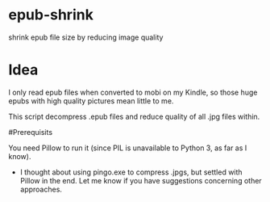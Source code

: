 # epub-shrink
shrink epub file size by reducing image quality

# Idea

I only read epub files when converted to mobi on my Kindle, so those huge epubs with high quality pictures mean little to me.

This script decompress .epub files and reduce quality of all .jpg files within.


#Prerequisits

You need Pillow to run it (since PIL is unavailable to Python 3, as far as I know).

* I thought about using pingo.exe to compress .jpgs, but settled with Pillow in the end. Let me know if you have suggestions concerning other approaches.

